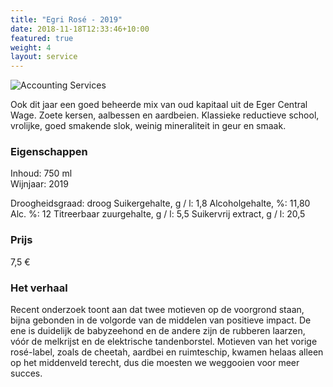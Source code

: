 ```yaml
---
title: "Egri Rosé - 2019"
date: 2018-11-18T12:33:46+10:00
featured: true
weight: 4
layout: service
---
```

![Accounting Services](/images/bolyki04.png)

Ook dit jaar een goed beheerde mix van oud kapitaal uit de Eger Central Wage. Zoete
kersen, aalbessen en aardbeien. Klassieke reductieve school, vrolijke, goed
smakende slok, weinig mineraliteit in geur en smaak.

### Eigenschappen  

Inhoud: 750 ml  
Wijnjaar: 2019  

Droogheidsgraad: droog
Suikergehalte, g / l: 1,8
Alcoholgehalte, %: 11,80
Alc. %: 12
Titreerbaar zuurgehalte, g / l: 5,5
Suikervrij extract, g / l: 20,5

### Prijs

7,5 €

### Het verhaal

Recent onderzoek toont aan dat twee motieven op de voorgrond staan, bijna
gebonden in de volgorde van de middelen van positieve impact. De ene is duidelijk de
babyzeehond en de andere zijn de rubberen laarzen, vóór de melkrijst en de
elektrische tandenborstel. Motieven van het vorige rosé-label, zoals de cheetah,
aardbei en ruimteschip, kwamen helaas alleen op het middenveld terecht, dus die
moesten we weggooien voor meer succes.
